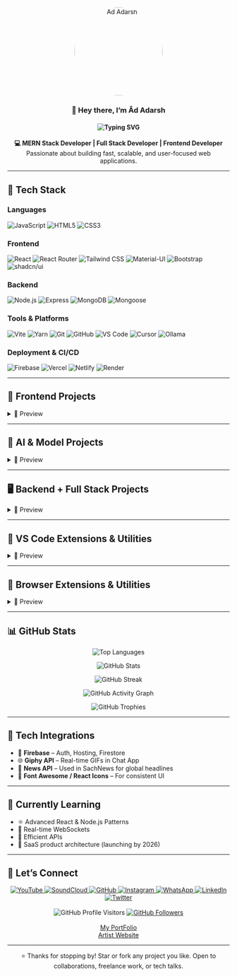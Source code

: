 <p align="center">
  <a href="https://github.com/adadarsh23">
    <img src="https://avatars.githubusercontent.com/u/157941812?s=400&u=2265f47f32579a8da4ab64976cc0e5300a8744a6&v=4" 
         alt="Ad Adarsh" 
         width="200"
         style="border-radius: 80%;"/>
  </a>
</p>

<h3 align="center">👋 Hey there, I’m Âd Adarsh</h3>

<!-- Typing Effect -->
<h4>
 <p align="center">
  <img src="https://readme-typing-svg.herokuapp.com?font=Fira+Code&weight=500&size=24&duration=2500&pause=800&color=FFFFFF&center=true&vCenter=true&width=750&lines=MERN+Stack+Developer.;Full+Stack+Developer.;Frontend+Developer.;Backend+Developer.;JavaScript+Enthusiast.;Node.js+Expert.;React+UI+Designer.;MongoDB+Data+Architect.;REST+API+Developer.;Express.js+Specialist.;Responsive+Web+Designer.;Performance+Optimization+Expert.;UI%2FUX+Problem+Solver.;Open+Source+Contributor.;Passionate+about+Clean+Code.;Always+Learning+New+Tech.;Tech+Community+Supporter.;Cloud+and+Deployment+Ready.;Version+Control+Pro.;Debugging+and+Troubleshooting+Ninja." alt="Typing SVG">
</p> 
</h4>

<p align="center">
  <strong>💻 MERN Stack Developer | Full Stack Developer | Frontend Developer</strong><br>
  Passionate about building fast, scalable, and user-focused web applications.
</p>

---

## 🚀 Tech Stack

### Languages
![JavaScript](https://img.shields.io/badge/JavaScript-F7DF1E?style=flat&logo=javascript&logoColor=000)
![HTML5](https://img.shields.io/badge/HTML5-E34F26?style=flat&logo=html5&logoColor=white)
![CSS3](https://img.shields.io/badge/CSS3-1572B6?style=flat&logo=css3&logoColor=white)

### Frontend
![React](https://img.shields.io/badge/React-61DAFB?style=flat&logo=react&logoColor=000)
![React Router](https://img.shields.io/badge/React_Router-CA4245?style=flat&logo=react-router&logoColor=white)
![Tailwind CSS](https://img.shields.io/badge/TailwindCSS-06B6D4?style=flat&logo=tailwind-css&logoColor=white)
![Material-UI](https://img.shields.io/badge/MUI-007FFF?style=flat&logo=mui&logoColor=white)
![Bootstrap](https://img.shields.io/badge/Bootstrap-7952B3?style=flat&logo=bootstrap&logoColor=white)
![shadcn/ui](https://img.shields.io/badge/shadcn/ui-111827?style=flat)

### Backend
![Node.js](https://img.shields.io/badge/Node.js-339933?style=flat&logo=node.js&logoColor=white)
![Express](https://img.shields.io/badge/Express.js-000000?style=flat&logo=express&logoColor=white)
![MongoDB](https://img.shields.io/badge/MongoDB-47A248?style=flat&logo=mongodb&logoColor=white)
![Mongoose](https://img.shields.io/badge/Mongoose-880000?style=flat&logoColor=white)

### Tools & Platforms
![Vite](https://img.shields.io/badge/Vite-646CFF?style=flat&logo=vite&logoColor=white)
![Yarn](https://img.shields.io/badge/Yarn-2C8EBB?style=flat&logo=yarn&logoColor=white)
![Git](https://img.shields.io/badge/Git-F05032?style=flat&logo=git&logoColor=white)
![GitHub](https://img.shields.io/badge/GitHub-181717?style=flat&logo=github&logoColor=white)
![VS Code](https://img.shields.io/badge/VS_Code-007ACC?style=flat&logo=visual-studio-code&logoColor=white)
![Cursor](https://img.shields.io/badge/Cursor-000000?style=flat&logo=cursor&logoColor=white)
![Ollama](https://img.shields.io/badge/Ollama-000000?style=flat&logo=ollama&logoColor=white)

### Deployment & CI/CD
![Firebase](https://img.shields.io/badge/Firebase-FFCA28?style=flat&logo=firebase&logoColor=black)
![Vercel](https://img.shields.io/badge/Vercel-000000?style=flat&logo=vercel&logoColor=white)
![Netlify](https://img.shields.io/badge/Netlify-00C7B7?style=flat&logo=netlify&logoColor=white)
![Render](https://img.shields.io/badge/Render-46E3B7?style=flat&logo=render&logoColor=white)

---

## 🎨 Frontend Projects
<details>
  <summary>📌 Preview</summary>

| Project           | Description                                | Live Demo                                   | Code                                                  |
|------------------|--------------------------------------------|---------------------------------------------|--------------------------------------------------------|
| **Photo Gallery**| View, search, and share beautiful images.  | [Live](https://photogallery99.netlify.app/) | [GitHub](https://github.com/adadarsh23/Photo-Gallery) |
| **Text App**     | Feature-rich online text editor.           | [Live](https://textapp23.netlify.app/)      | [GitHub](https://github.com/adadarsh23/Text-App-)     |
| **Artist Website**       | A music artist site (songs, beats, albums, events).| [Live](https://artistsad.netlify.app/)|[GitHub](https://github.com/adadarsh23/Artist-website)|
| **Dashboard**    | Real-time analytics and live widgets.      | [Live](https://ninenine99.netlify.app/)     | [GitHub](https://github.com/adadarsh23/NineNine)      |
| **SpeedTest**    | Internet speed test with ping and latency. | [Live](https://speedtest23.netlify.app/)    | [GitHub](https://github.com/adadarsh23/SpeedTest)     |
| **Book**         | List of the Book.                          | [Live](https://adadarsh23.github.io/Book-Project/)| [GitHub](https://github.com/adadarsh23/Book-Project) |
| **SachNews**     | Live world headlines from public APIs.     | [Live](https://sachnews.netlify.app/)       | [GitHub](https://github.com/adadarsh23/SachNews)      |

</details>

---

## 🤖 AI & Model Projects
<details>
  <summary>📌 Preview</summary>

| Project    | Description                                        | Live                                       | GitHub                                           |
|-----------|----------------------------------------------------|--------------------------------------------|--------------------------------------------------|
| **AI Chat** | Chat with AI using text, image & real-time replies | [Live](https://ai-three-virid.vercel.app/) | [GitHub](https://github.com/adadarsh23/Ai)       |
| **AI**     | Minimal chat UI with fast real-time AI replies     | [Live](https://aichat3.netlify.app/)       | [GitHub](https://github.com/adadarsh23/Ai-Chat)  |

</details>

---

## 🖥️ Backend + Full Stack Projects
<details>
  <summary>📌 Preview</summary>

| Project             | Description                                            | Live Demo                                   | Code                                                     |
|---------------------|--------------------------------------------------------|---------------------------------------------|----------------------------------------------------------|
| **Grand Hotel**     | Comfort and charm in one stay.                         | [Live](https://grandhotel-ynab.onrender.com) | [GitHub](https://github.com/adadarsh23/Grand-Hotel-Mern) |
| **OBRM**            | Billing automation and revenue tracking                | [Live](https://boardband23.web.app/)        | [GitHub](https://github.com/adadarsh23/OBRM)             |
| **Satan**           | Secure and private chat app                            | [Live](https://satan-sable.vercel.app/)     | [GitHub](https://github.com/adadarsh23/Satan-)           |
| **Latest Submissions** | Displays recent form data with Node.js & MongoDB   | [Live](https://mongodb-cr7r.onrender.com)   | [GitHub](https://github.com/adadarsh23/MongoDB)          |

</details>

---

## 🧩 VS Code Extensions & Utilities
<details>
  <summary>📌 Preview</summary>

| Project                        | Description                     | GitHub Link                                                    |
|-------------------------------|----------------------------------|----------------------------------------------------------------|
| **Ghost Theme Extension v1.0.0** | A clean and modern custom VS Code theme extension | [GitHub](https://github.com/adadarsh23/ghost-theme) |

</details>

---

## 🧩 Browser Extensions & Utilities
<details>
  <summary>📌 Preview</summary>

| Project                                   | Description                                              | GitHub Link                                               | Download                                                                 |
|-------------------------------------------|----------------------------------------------------------|-----------------------------------------------------------|--------------------------------------------------------------------------|
| **Analog Clock Extension v1.0.0** | See live time, weather, calendar updates and Count Time. | [GitHub](https://github.com/adadarsh23/Date-and-Time-Extension-) | [Download](https://drive.google.com/file/d/14JDOzTYkdagMx5-Vmc-_WXtBR8ZArn8Y/view?usp=drivesdk) |
| **CapCut Premium Remover Extension v1.0** | Hide CapCut premium UI & watermark overlays              | [GitHub](https://github.com/adadarsh23/CapCut-Premium-Remover-Extension) | [Download](https://drive.google.com/uc?export=download&id=116K39iLZyOsXViwFqwdROPKfCRUqoWg2) |

</details>

---

## 📊 GitHub Stats
<div align="center">

<!-- Top Languages -->
<img 
  src="https://github-readme-stats.vercel.app/api/top-langs/?username=adadarsh23&layout=compact&theme=radical" 
  alt="Top Languages" 
  style="max-width: 100%; height: auto;" 
/>

<!-- GitHub Stats -->
<img 
  src="https://github-readme-stats.vercel.app/api?username=adadarsh23&show_icons=true&theme=radical&count_private=true" 
  alt="GitHub Stats" 
  style="max-width: 100%; height: auto;" 
/>


<!-- Streak Stats -->
<img 
  src="https://github-readme-streak-stats.herokuapp.com?user=adadarsh23&theme=radical&hide_border=true" 
  alt="GitHub Streak" 
  style="max-width: 100%; height: auto;" 
/>

<!-- Contribution Graph -->
<img 
  src="https://github-readme-activity-graph.vercel.app/graph?username=adadarsh23&theme=react-dark&hide_border=true" 
  alt="GitHub Activity Graph" 
  style="max-width: 100%; height: auto;" 
/>

<!-- Trophies -->
<img 
  src="https://github-profile-trophy.vercel.app/?username=adadarsh23&theme=radical&no-frame=true&row=1&column=6" 
  alt="GitHub Trophies" 
  style="max-width: 100%; height: auto;" 
/>

</div>


---

## 🔌 Tech Integrations
- 🔐 **Firebase** – Auth, Hosting, Firestore  
- 🌐 **Giphy API** – Real-time GIFs in Chat App  
- 📰 **News API** – Used in SachNews for global headlines  
- 🎨 **Font Awesome / React Icons** – For consistent UI  

---

## 🌱 Currently Learning
- ⚛️ Advanced React & Node.js Patterns  
- 📡 Real-time WebSockets  
- 🔎 Efficient APIs  
- 💼 SaaS product architecture (launching by 2026)  

---

## 🤝 Let’s Connect
<div align="center">

  <!-- Social Icons -->
  <a href="https://www.youtube.com/@adadarsh23" target="_blank">
    <img src="https://img.icons8.com/color/48/youtube-play.png" alt="YouTube"/>
  </a>
  <a href="https://soundcloud.com/adadarsh23" target="_blank">
    <img src="https://img.icons8.com/color/48/soundcloud.png" alt="SoundCloud"/>
  </a>
  <a href="https://github.com/adadarsh23" target="_blank">
    <img src="https://img.icons8.com/color/48/github.png" alt="GitHub"/>
  </a>
  <a href="https://www.instagram.com/adadarsh23/" target="_blank">
    <img src="https://img.icons8.com/color/48/instagram-new.png" alt="Instagram"/>
  </a>
  <a href="https://wa.me/919319247835" target="_blank">
    <img src="https://img.icons8.com/color/48/whatsapp.png" alt="WhatsApp"/>
  </a>
  <a href="https://www.linkedin.com/in/adadarsh23/" target="_blank">
    <img src="https://img.icons8.com/color/48/linkedin.png" alt="LinkedIn"/>
  </a>
  <a href="https://twitter.com/adadarsh23" target="_blank">
    <img src="https://img.icons8.com/color/48/twitterx.png" alt="Twitter"/>
  </a>
  <!-- Spacing -->
  <br/><br/>
  <!-- Visitor Badge -->
  <img src="https://visitor-badge.laobi.icu/badge?page_id=adadarsh23.adadarsh23" alt="GitHub Profile Visitors" title="GitHub Profile Visitors" />
  <a href="https://github.com/adadarsh23?tab=followers" target="_blank">
    <img src="https://img.shields.io/github/followers/adadarsh23?label=Followers&style=social" alt="GitHub Followers" title="GitHub Followers"/>
  </a>
  <br/><br/>
  <a href="https://adadarsh23.github.io/Portfolio/" target="_blank">
    My PortFolio
  </a> 
  <br/>
  <a href="https://artistsad.netlify.app/" target="_blank">
   Artist Website
  </a> 

</div>



---

<p align="center">
  ⭐ Thanks for stopping by! Star or fork any project you like. Open to collaborations, freelance work, or tech talks.
</p>
